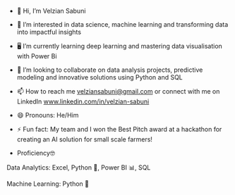 - 👋 Hi, I’m Velzian Sabuni
- 👀 I’m interested in data science, machine learning and transforming data into impactful insights
- 🖥️ I’m currently learning deep learning and mastering data visualisation with Power Bi
- 🤝 I’m looking to collaborate on data analysis projects, predictive modeling and innovative solutions using Python and SQL
- 📫 How to reach me velziansabuni@gmail.com or connect with me on LinkedIn www.linkedin.com/in/velzian-sabuni
- 😄 Pronouns: He/Him
- ⚡ Fun fact: My team and I won the Best Pitch award at a hackathon for creating an AI solution for small scale farmers!

- Proficiency🤓

Data Analytics: Excel, Python 🐍, Power BI 📊, SQL

Machine Learning: Python 🐍
